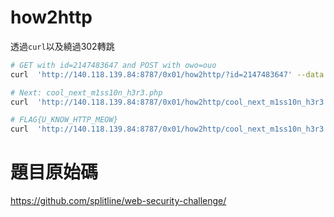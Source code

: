# how2http
透過`curl`以及繞過302轉跳
``` bash
# GET with id=2147483647 and POST with owo=ouo
curl  'http://140.118.139.84:8787/0x01/how2http/?id=2147483647' --data 'owo=ouo' -X POST

# Next: cool_next_m1ss10n_h3r3.php
curl  'http://140.118.139.84:8787/0x01/how2http/cool_next_m1ss10n_h3r3.php' --data 'owo=ouo' -X POST -i

# FLAG{U_KNOW_HTTP_MEOW}
curl  'http://140.118.139.84:8787/0x01/how2http/cool_next_m1ss10n_h3r3.php' --data 'owo=ouo' -X PATCH -i
```

# 題目原始碼
https://github.com/splitline/web-security-challenge/
